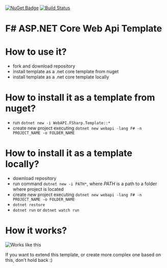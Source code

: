 [![NuGet Badge](https://buildstats.info/nuget/WebAPI.FSharp.Template)](https://www.nuget.org/packages/WebAPI.FSharp.Template)
[![Build Status](https://travis-ci.org/MNie/FSharpNetCoreWebApiTemplate.svg?branch=master)](https://travis-ci.org/MNie/FSharpNetCoreWebApiTemplate)

# F# ASP.NET Core Web Api Template
# How to use it?
* fork and download repository
* install template as a .net core template from nuget
* install template as a .net core template locally

# How to install it as a template from nuget?
* run `dotnet new -i WebAPI.FSharp.Template::*`
* create new project executing `dotnet new webapi -lang F# -n PROJECT_NAME -o FOLDER_NAME`

# How to install it as a template locally?
* download repository
* run command `dotnet new -i PATH*`, where *PATH* is a path to a folder where project is located
* create new project executing `dotnet new webapi -lang F# -n PROJECT_NAME -o FOLDER_NAME`
* `dotnet restore`
* `dotnet run` or `dotnet watch run`

# How it works?
![Works like this](http://i.imgur.com/NoMYhLh.gif)

If you want to extend this template, or create more complex one based on this, don't hold back :)
